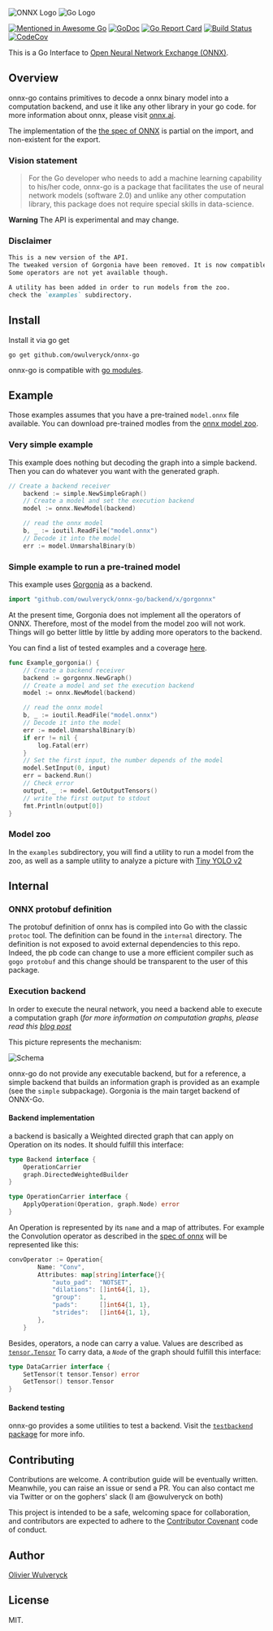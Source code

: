 ![ONNX Logo](vignettes/imgs/ONNX_logo_main.png) ![Go Logo](vignettes/imgs/Go-Logo_Blue.png)

[![Mentioned in Awesome Go](https://awesome.re/mentioned-badge.svg)](https://github.com/avelino/awesome-go#machine-learning) [![GoDoc](https://godoc.org/github.com/owulveryck/onnx-go?status.svg)](https://godoc.org/github.com/owulveryck/onnx-go) [![Go Report Card](https://goreportcard.com/badge/github.com/owulveryck/onnx-go)](https://goreportcard.com/report/github.com/owulveryck/onnx-go)
[![Build Status](https://travis-ci.com/owulveryck/onnx-go.svg?branch=master)](https://travis-ci.com/owulveryck/onnx-go)
[![CodeCov](https://codecov.io/gh/owulveryck/onnx-go/branch/master/graph/badge.svg)](https://codecov.io/gh/owulveryck/onnx-go)


This is a Go Interface to [Open Neural Network Exchange (ONNX)](https://onnx.ai/).

## Overview 
onnx-go contains primitives to decode a onnx binary model into a computation backend, and use it like any other library in your go code.
for more information about onnx, please visit [onnx.ai](https://onnx.ai).

The implementation of the [the spec of ONNX](https://github.com/onnx/onnx/blob/master/docs/IR.md) is partial on the import, and non-existent for the export.

### Vision statement

> For the Go developer who needs to add a machine learning capability to his/her code, 
> onnx-go is a package that facilitates the use of neural network models (software 2.0) 
> and unlike any other computation library, this package does not require special skills in data-science.

**Warning** The API is experimental and may change.

### Disclaimer
[embedmd]:# (RELNOTES.md)
```md
This is a new version of the API.
The tweaked version of Gorgonia have been removed. It is now compatible with the master branch of Gorgonia.
Some operators are not yet available though.

A utility has been added in order to run models from the zoo.
check the `examples` subdirectory.
```


## Install

Install it via go get
```
go get github.com/owulveryck/onnx-go
```

onnx-go is compatible with [go modules](https://github.com/golang/go/wiki/Modules).


## Example

Those examples assumes that you have a pre-trained `model.onnx` file available.
You can download pre-trained modles from the [onnx model zoo](https://github.com/onnx/models).

### Very simple example

This example does nothing but decoding the graph into a simple backend.
Then you can do whatever you want with the generated graph.

[embedmd]:# (example_test.go /\/\/ Create/ /model.UnmarshalBinary.*/)
```go
// Create a backend receiver
	backend := simple.NewSimpleGraph()
	// Create a model and set the execution backend
	model := onnx.NewModel(backend)

	// read the onnx model
	b, _ := ioutil.ReadFile("model.onnx")
	// Decode it into the model
	err := model.UnmarshalBinary(b)
```

### Simple example to run a pre-trained model

This example uses [Gorgonia](https://github.com/gorgonia/gorgonia) as a backend. 

```go
import "github.com/owulveryck/onnx-go/backend/x/gorgonnx"
```

At the present time, Gorgonia does not implement all the operators of ONNX. Therefore, most of the model from the model zoo will not work.
Things will go better little by little by adding more operators to the backend.

You can find a list of tested examples and a coverage [here](https://github.com/owulveryck/onnx-go/blob/master/backend/x/gorgonnx/ONNX_COVERAGE.md).

[embedmd]:# (example_gorgonnx_test.go /func Ex/ /^}/)
```go
func Example_gorgonia() {
	// Create a backend receiver
	backend := gorgonnx.NewGraph()
	// Create a model and set the execution backend
	model := onnx.NewModel(backend)

	// read the onnx model
	b, _ := ioutil.ReadFile("model.onnx")
	// Decode it into the model
	err := model.UnmarshalBinary(b)
	if err != nil {
		log.Fatal(err)
	}
	// Set the first input, the number depends of the model
	model.SetInput(0, input)
	err = backend.Run()
	// Check error
	output, _ := model.GetOutputTensors()
	// write the first output to stdout
	fmt.Println(output[0])
}
```

### Model zoo

In the `examples` subdirectory, you will find a utility to run a model from the zoo, as well as a sample utility to analyze a picture with [Tiny YOLO v2](https://pjreddie.com/darknet/yolov2/)

## Internal

### ONNX protobuf definition 

The protobuf definition of onnx has is compiled into Go with the classic `protoc` tool. The definition can be found in the `internal` directory.
The definition is not exposed to avoid external dependencies to this repo. Indeed, the pb code can change to use a more efficient compiler such
as `gogo protobuf` and this change should be transparent to the user of this package.

### Execution backend

In order to execute the neural network, you need a backend able to execute a computation graph (_for more information on computation graphs, please read this [blog post](http://gopherdata.io/post/deeplearning_in_go_part_1/)_

This picture represents the mechanism:

![Schema](vignettes/imgs/schema.png)

onnx-go do not provide any executable backend, but for a reference, a simple backend that builds an information graph is provided as an example (see the `simple` subpackage).
Gorgonia is the main target backend of ONNX-Go.

#### Backend implementation

a backend is basically a Weighted directed graph that can apply on Operation on its nodes. It should fulfill this interface:

[embedmd]:# (backend.go /type Backend/ /}/)
```go
type Backend interface {
	OperationCarrier
	graph.DirectedWeightedBuilder
}
```

[embedmd]:# (backend.go /type OperationCarrier/ /}/)
```go
type OperationCarrier interface {
	ApplyOperation(Operation, graph.Node) error
}
```

An Operation is represented by its `name` and a map of attributes. For example the Convolution operator as described in the [spec of onnx](https://github.com/onnx/onnx/blob/master/docs/Operators.md#Conv) will be represented like this:

[embedmd]:# (conv_example_test.go /convOperator/ /}$/)
```go
convOperator := Operation{
		Name: "Conv",
		Attributes: map[string]interface{}{
			"auto_pad":  "NOTSET",
			"dilations": []int64{1, 1},
			"group":     1,
			"pads":      []int64{1, 1},
			"strides":   []int64{1, 1},
		},
	}
```

Besides, operators, a node can carry a value. Values are described as [`tensor.Tensor`](https://godoc.org/gorgonia.org/tensor#Tensor)
To carry data, a *`Node`* of the graph should fulfill this interface:

[embedmd]:# (node.go /type DataCarrier/ /}/)
```go
type DataCarrier interface {
	SetTensor(t tensor.Tensor) error
	GetTensor() tensor.Tensor
}
```

#### Backend testing

onnx-go provides a some utilities to test a backend. Visit the [`testbackend` package](backend/testbackend) for more info.

## Contributing

Contributions are welcome. A contribution guide will be eventually written. Meanwhile, you can raise an issue or send a PR.
You can also contact me via Twitter or on the gophers' slack (I am @owulveryck on both)

This project is intended to be a safe, welcoming space for collaboration, and
contributors are expected to adhere to the [Contributor Covenant](http://contributor-covenant.org) code of conduct.

## Author

[Olivier Wulveryck](https://about.me/owulveryck/getstarted)

## License

MIT.
